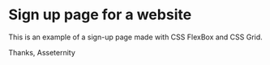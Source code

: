 # Sign up page for a website

This is an example of a sign-up page made with CSS FlexBox and CSS Grid.

Thanks,
Asseternity